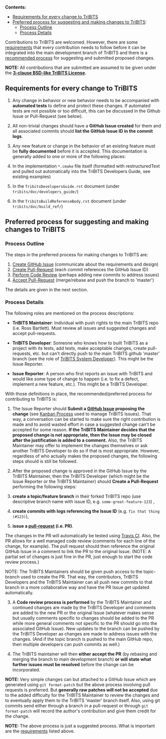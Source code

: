 **Contents:**
* [Requirements for every change to TriBITS](https://github.com/TriBITSPub/TriBITS/wiki/Contributing-to-TriBITS#requirements)
* [Preferred process for suggesting and making changes to TriBITS](https://github.com/TriBITSPub/TriBITS/wiki/Contributing-to-TriBITS#process):
  * [Process Outline](https://github.com/TriBITSPub/TriBITS/wiki/Contributing-to-TriBITS#process_outline)
  * [Process Details](https://github.com/TriBITSPub/TriBITS/wiki/Contributing-to-TriBITS#process_details)

Contributions to TriBITS are welcomed.  However, there are some [requirements](https://github.com/TriBITSPub/TriBITS/wiki/Contributing-to-TriBITS#requirements) that every contribution needs to follow before it can be integrated into the main development branch of TriBITS and there is a [recommended process](https://github.com/TriBITSPub/TriBITS/wiki/Contributing-to-TriBITS#process) for suggesting and submitted proposed changes.

**NOTE:** All contributions that are submitted are assumed to be given under the **[3-clause BSD-like TriBITS License](https://github.com/TriBITSPub/TriBITS/blob/master/tribits/Copyright.txt).**

<a name="requirements"/>

## Requirements for every change to TriBITS

1. Any change in behavior or new behavior needs to be accompanied with **automated tests** to define and protect these changes.  If automated tests are not possible or too difficult, this can be discussed in the Github Issue or Pull-Request (see below).

2. All non-trivial changes should have a **GitHub Issue created** for them and all associated commits should **list the GitHub Issue ID in the commit logs**.

3. Any new feature or change in the behavior of an existing feature must be **fully documented** before it is accepted.  This documentation is generally added to one or more of the following places:

  1. In the implementation `*.cmake` file itself (formatted with restructuredText and pulled out automatically into the TriBITS Developers Guide, see existing examples)

  2. In the `TribitsDevelopersGuide.rst` document (under `tribits/doc/developers_guide/`)

  3. In the `TribitsBuildReferenceBody.rst` document (under `tribits/doc/build_ref/`)

<a name="process">

## Preferred process for suggesting and making changes to TriBITS

<a name="process_outline">

### Process Outline

The steps in the preferred process for making changes to TriBITS are:

1. [Create GitHub Issue](https://github.com/TriBITSPub/TriBITS/wiki/Contributing-to-TriBITS#process_create_issue) (communicate about the requirements and design)
2. [Create Pull-Request](https://github.com/TriBITSPub/TriBITS/wiki/Contributing-to-TriBITS#process_create_pull_request) (each commit references the GitHub Issue ID)
3. [Perform Code Review](https://github.com/TriBITSPub/TriBITS/wiki/Contributing-to-TriBITS#process_code_review) (perhaps adding new commits to address issues)
4. [Accept Pull-Request](https://github.com/TriBITSPub/TriBITS/wiki/Contributing-to-TriBITS#process_accept_pull_request) (merge/rebase and push the branch to 'master')

The details are given in the next section.

<a name="process_details"/>

### Process Details

The following roles are mentioned on the process descriptions:
* **TriBITS Maintainer**: Individual with push rights to the main TriBITS repo (i.e. Ross Bartlett).  Must review all issues and suggested changes and accept pull-requests.

* **TriBITS Developer**: Someone who knows how to built TriBITS as a project with its tests, add tests, make acceptable changes, create pull-requests, etc. but can't directly push to the main TriBITS github 'master' branch (see the role of [TriBITS System Developer](https://tribits.org/doc/TribitsDevelopersGuide.html#tribits-developer-and-user-roles)).  This might be the Issue Reporter.

* **Issue Reporter**: A person who first reports an issue with TriBITS and would like some type of change to happen (i.e. to fix a defect, implement a new feature, etc.).  This might be a TriBITS Developer.

With those definitions in place, the recommended/preferred process for contributing to TriBITS is:

<a name="process_create_issue"/>

1. The Issue Reporter should **Submit a [GitHub Issue](https://github.com/TriBITSPub/TriBITS/issues) proposing the change** (see [Kanban Process](https://github.com/TriBITSPub/TriBITS/wiki/Kanban-Process-for-Issue-Tracking) used to manage TriBITS Issues).  That way, a conversation can be started to make sure the right contribution is made and to avoid wasted effort in case a suggested change can't be accepted for some reason.  **If the TriBITS Maintainer decides that the proposed change is not appropriate, then the Issue may be closed after the justification is added to a comment.**  Also, the TriBITS Maintainer may offer to implement the changes themselves or ask another TriBITS Developer to do so if that is most appropriate.  However, regardless of who actually makes the proposed changes, the following steps should is still be followed.

<a name="process_create_pull_request"/>

2. After the proposed change is approved in the GitHub Issue by the TriBITS Maintainer, then the TriBITS Developer (which might be the Issue Reporter or the TriBITS Maintainer) should **Create a Pull-Request** performing the following steps:

  1. **create a topic/feature branch** in their forked TriBITS repo (use descriptive branch name with issue ID, e.g. `some-great-feature-123`) ,

  2. **create commits with logs referencing the Issue ID** (e.g. `fix that thing (#123)`),

  3. **issue a [pull-request](https://help.github.com/articles/using-pull-requests/) (i.e. PR)**.

  The changes in the PR will automatically be tested using [Travis CI](https://travis-ci.org/TriBITSPub/TriBITS).  Also, the PR allows for a well managed code review (comments for each line of the change, for example).  The pull request should then reference the original GitHub Issue in a comment to link the PR to the original Issue.  (NOTE: A partial set of changes is just fine in the PR, just enough to start the code review process.)

  NOTE: The TriBITS Maintainers should be given push access to the topic-branch used to create the PR.  That way, the contributors, TriBITS Developers and the TriBITS Maintainer can all push new commits to that branch in a more collaborative way and have the PR Issue get updated automatically.

<a name="process_code_review"/>

3. A **Code review process is performed** by the TriBITS Maintainer and continued changes are made by the TriBITS Developer and comments are added to the new PR or the original Issue (whatever makes sense but usually comments specific to changes should be added to the PR while more general comments not specific to the PR should go into the associated GitHub Issue).  New updates to the branch can be pushed by the TriBITS Developer as changes are made to address issues with the changes.  (And if the topic branch is pushed to the main GitHub repo, then multiple developers can push commits as well.)

<a name="process_accept_pull_request"/>

4. The TriBITS maintainer will then **either accept the PR** (by rebasing and merging the branch to main development branch) **or will state what further issues must be resolved** before the change can be incorporated.

**NOTE:** Very simple changes can but attached to a GitHub Issue which are generated using `git format-patch` but the above process involving pull requests is preferred.  But **generally raw patches will not be accepted** due to the added difficulty for the TriBITS Maintainer to review the changes and to eventually apply them to the TriBITS 'master' branch itself.  Also, using git commits send either through a branch in a pull-request or through `git format-patch` will record the author's contribution and give them credit for the change. 

**NOTE:** The above process is just a suggested process.  What is important are the [requirements](https://github.com/TriBITSPub/TriBITS/wiki/Contributing-to-TriBITS#requirements) listed above.
